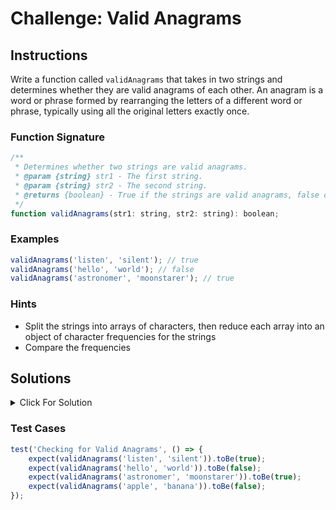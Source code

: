 # Challenge: Valid Anagrams

## Instructions

Write a function called `validAnagrams` that takes in two strings and determines whether they are valid anagrams of each other. An anagram is a word or phrase formed by rearranging the letters of a different word or phrase, typically using all the original letters exactly once.

### Function Signature

```js
/**
 * Determines whether two strings are valid anagrams.
 * @param {string} str1 - The first string.
 * @param {string} str2 - The second string.
 * @returns {boolean} - True if the strings are valid anagrams, false otherwise.
 */
function validAnagrams(str1: string, str2: string): boolean;
```

### Examples

```js
validAnagrams('listen', 'silent'); // true
validAnagrams('hello', 'world'); // false
validAnagrams('astronomer', 'moonstarer'); // true
```

### Hints

-   Split the strings into arrays of characters, then reduce each array into an object of character frequencies for the strings
-   Compare the frequencies

## Solutions

<details>
  <summary>Click For Solution</summary>

```js
function validAnagrams(str1, str2) {
    const freqCount1 = str1.split('').reduce((acc, char) => {
        acc[char] = (acc[char] || 0) + 1;
        return acc;
    }, {});

    const freqCount2 = str2.split('').reduce((acc, char) => {
        acc[char] = (acc[char] || 0) + 1;
        return acc;
    }, {});

    return Object.keys(freqCount1).every((char) => freqCount1[char] === freqCount2[char]);
}
```

### Explanation

-   Create a variable `freqCount1` and assign it to the result of calling `reduce` on `str1.split('')`. This will create an object that contains the frequency count of each character in `str1`. For example, `validAnagrams('listen', 'silent')` will return `{ l: 1, i: 1, s: 1, t: 1, e: 1, n: 1 }` for `freqCount1`.
-   Do the same for `freqCount2` and assign it to the result of calling `reduce` on `str2.split('')`. This will create an object that contains the frequency count of each character in `str2`.
-   Object.keys will check if every character in `freqCount1` has the same frequency count in `freqCount2`. If all of the frequency counts are equal, `every` will return `true`. If any of the frequency counts are not equal, `every` will return `false` and we will know that the strings are not valid anagrams.

</details>

### Test Cases

```js
test('Checking for Valid Anagrams', () => {
    expect(validAnagrams('listen', 'silent')).toBe(true);
    expect(validAnagrams('hello', 'world')).toBe(false);
    expect(validAnagrams('astronomer', 'moonstarer')).toBe(true);
    expect(validAnagrams('apple', 'banana')).toBe(false);
});
```
